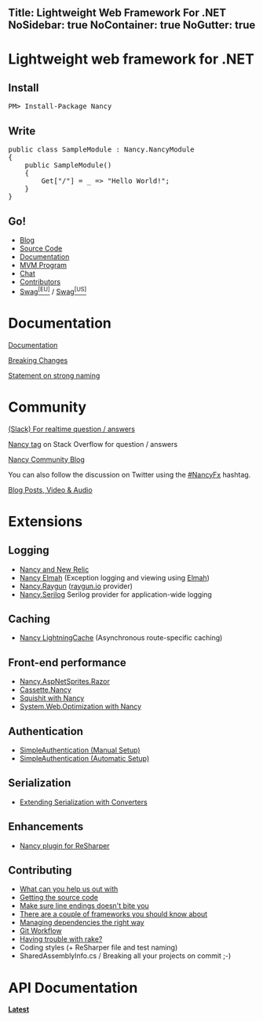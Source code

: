 Title: Lightweight Web Framework For .NET
NoSidebar: true
NoContainer: true
NoGutter: true
---
<div class="jumbotron jumbotron-intro">
	<div class="container-background">
		<div class="container">
			<h1>Lightweight web framework for .NET</h1>
            <div class="row">
                <div class="col-md-6" id="instructions">
                    <h2>Install</h2>
                    <pre>PM&gt; Install-Package Nancy</pre>
                    <h2>Write</h2>
<pre>public class SampleModule : Nancy.NancyModule
{
    public SampleModule()
    {
        Get["/"] = _ =&gt; "Hello World!";
    }
}</pre>
                    <h2>Go!</h2>
                </div>
                <div class="col-md-6">
                    <ul id="navigation">
                        <li><a href="http://blog.nancyfx.org/" target="_blank">Blog</a></li>
                        <li><a href="https://github.com/NancyFx" target="_blank">Source Code</a></li>
                        <li><a href="/docs">Documentation</a></li>
                        <li><a href="mvm.html">MVM Program</a></li>
                        <li><a href="https://slack.nancyfx.org/" target="_blank">Chat</a></li>
                        <li><a href="http://nancyfx.org/contribs.html">Contributors</a></li>
                        <li><a href="http://nancyfx.spreadshirt.net/" target="_blank">Swag<sup>[EU]</sup></a> / <a href="http://nancyfx.spreadshirt.com/" target="_blank">Swag<sup>[US]</sup></a></li>
                    </ul>
                </div>
            </div>
		</div>
	</div>
</div>

<div class="container">
<div class="row">
<div class="col-md-6">

# Documentation

[Documentation](/docs)

[Breaking Changes](/docs/resources/breaking-changes)

[Statement on strong naming](/docs/resources/statement-on-strong-naming)

# Community

[(Slack) For realtime question / answers](http://slack.nancyfx.org/)

[Nancy tag](http://stackoverflow.com/questions/tagged/nancy) on Stack Overflow for question / answers

[Nancy Community Blog](http://blog.nancyfx.org/)

You can also follow the discussion on Twitter using the [#NancyFx](http://twitter.com/search?q=%23Nancyfx) hashtag.

[Blog Posts, Video & Audio](/docs/resources/blog-post-video-and-audio)

# Extensions

## Logging 
- [Nancy and New Relic](/docs/nancy-and-new-relic)
- [Nancy Elmah](https://github.com/creamdog/Nancy.Elmah) (Exception logging and viewing using [Elmah](https://code.google.com/p/elmah/))
- [Nancy.Raygun](http://nuget.org/packages/Nancy.Raygun/) ([raygun.io](http://www.raygun.io) provider)
- [Nancy.Serilog](https://github.com/Zaid-Ajaj/Nancy.Serilog) Serilog provider for application-wide logging

## Caching
- [Nancy LightningCache](https://github.com/creamdog/Nancy.LightningCache) (Asynchronous route-specific caching)

## Front-end performance 
- [Nancy.AspNetSprites.Razor](https://github.com/JefClaes/Nancy.AspNetSprites.Razor) 
- [Cassette.Nancy](https://github.com/ChrisMH/Cassette.Nancy)
- [Squishit with Nancy](/docs/static-content/squishit-with-nancy)
- [System.Web.Optimization with Nancy](/docs/how-to/how-to-use-system-web-optimization-bundling-with-nancy)

## Authentication
- [SimpleAuthentication (Manual Setup)](https://github.com/SimpleAuthentication/SimpleAuthentication/wiki/NancyFX-Manual-Setup)
- [SimpleAuthentication (Automatic Setup)](https://github.com/SimpleAuthentication/SimpleAuthentication/wiki/NancyFX-Automatic-Setup)

## Serialization
- [Extending Serialization with Converters](/docs/using-models/extending-serialization-with-converters)

## Enhancements
- [Nancy plugin for ReSharper](https://github.com/NancyFx/Nancy.ReSharper)

## Contributing
* [What can you help us out with](/docs/contributing/what-can-you-help-us-out-with)
* [Getting the source code](/docs/contributing/getting-the-source-code)
* [Make sure line endings doesn't bite you](/docs/contributing/make-sure-line-endings-doesnt-bite-you)
* [There are a couple of frameworks you should know about](/docs/contributing/there-are-a-couple-of-frameworks-you-should-know-about)
* [Managing dependencies the right way](/docs/contributing/managing-dependencies-the-right-way)
* [Git Workflow](/docs/contributing/git-workflow)
* [Having trouble with rake?](/docs/contributing/having-trouble-with-rake)
* Coding styles (+ ReSharper file and test naming)
* SharedAssemblyInfo.cs / Breaking all your projects on commit ;-)

</div>
<div class="col-md-6">

# API Documentation

**[Latest](/api)**

<span id="versions" />

</div>
</div>
</div>

<script>
    (function() {
    $.ajax({
        url: "/versions.json",
        type: "GET",
        dataType: "json",
        success: function( data ) {
            $.each(data, function( i, item ) {
                $("#versions").append('<p><a href="/api/' + item + '">' + item + '</a></p>');
            });
        }
        })
    })();
</script> 
